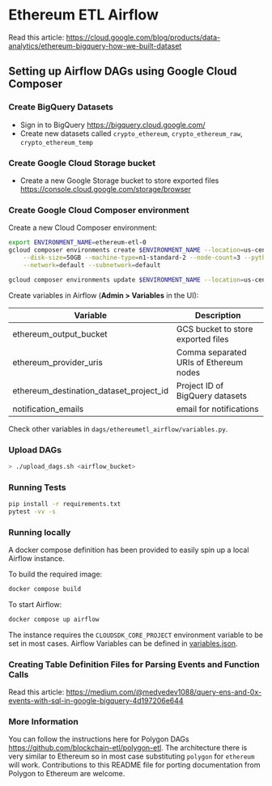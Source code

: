 # Ethereum ETL Airflow

Read this article: https://cloud.google.com/blog/products/data-analytics/ethereum-bigquery-how-we-built-dataset

## Setting up Airflow DAGs using Google Cloud Composer

### Create BigQuery Datasets

- Sign in to BigQuery https://bigquery.cloud.google.com/
- Create new datasets called `crypto_ethereum`, `crypto_ethereum_raw`, `crypto_ethereum_temp`

### Create Google Cloud Storage bucket

- Create a new Google Storage bucket to store exported files https://console.cloud.google.com/storage/browser

### Create Google Cloud Composer environment

Create a new Cloud Composer environment:

```bash
export ENVIRONMENT_NAME=ethereum-etl-0
gcloud composer environments create $ENVIRONMENT_NAME --location=us-central1 --zone=us-central1-a \
    --disk-size=50GB --machine-type=n1-standard-2 --node-count=3 --python-version=3 --image-version=composer-1.17.6-airflow-1.10.15 \
    --network=default --subnetwork=default

gcloud composer environments update $ENVIRONMENT_NAME --location=us-central1 --update-pypi-package=ethereum-etl==1.7.2
```

Create variables in Airflow (**Admin > Variables** in the UI):

| Variable                                | Description                             |
|-----------------------------------------|-----------------------------------------|
| ethereum_output_bucket                  | GCS bucket to store exported files      |
| ethereum_provider_uris                  | Comma separated URIs of Ethereum nodes  |
| ethereum_destination_dataset_project_id | Project ID of BigQuery datasets         |
| notification_emails                     | email for notifications                 |

Check other variables in `dags/ethereumetl_airflow/variables.py`.

### Upload DAGs

```bash
> ./upload_dags.sh <airflow_bucket>
```

### Running Tests

```bash
pip install -r requirements.txt
pytest -vv -s
```

### Running locally
A docker compose definition has been provided to easily spin up a local Airflow instance.

To build the required image:
```bash
docker compose build
```
To start Airflow:
```bash
docker compose up airflow
```

The instance requires the `CLOUDSDK_CORE_PROJECT` environment variable to be set in most cases. Airflow Variables can be defined in [variables.json](./docker/variables.json).

### Creating Table Definition Files for Parsing Events and Function Calls

Read this article: https://medium.com/@medvedev1088/query-ens-and-0x-events-with-sql-in-google-bigquery-4d197206e644

### More Information

You can follow the instructions here for Polygon DAGs https://github.com/blockchain-etl/polygon-etl. The architecture
there is very similar to Ethereum so in most case substituting `polygon` for `ethereum` will work. Contributions 
to this README file for porting documentation from Polygon to Ethereum are welcome.